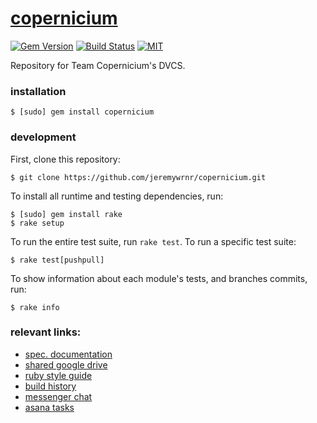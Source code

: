 [copernicium][wiki]
===================


[![Gem Version](https://badge.fury.io/rb/copernicium.svg)](https://badge.fury.io/rb/copernicium)
[![Build Status](https://travis-ci.org/jeremywrnr/copernicium.svg)](https://travis-ci.org/jeremywrnr/copernicium)
[![MIT](https://img.shields.io/npm/l/alt.svg?style=flat)](http://jeremywrnr.com/mit-license)


Repository for Team Copernicium's DVCS.


### installation

    $ [sudo] gem install copernicium


### development

First, clone this repository:

    $ git clone https://github.com/jeremywrnr/copernicium.git

To install all runtime and testing dependencies, run:

    $ [sudo] gem install rake
    $ rake setup

To run the entire test suite, run `rake test`. To run a specific test suite:

    $ rake test[pushpull]

To show information about each module's tests, and branches commits, run:

    $ rake info


### relevant links:

- [spec. documentation](https://docs.google.com/document/d/1r3-NquhyRLbCncqTOQPwsznSZ-en6G6xzLbWIAmxhys/)
- [shared google drive](https://drive.google.com/open?id=0B3rmOUWm5OBlNzRnZTZEajFWZkU)
- [ruby style guide](https://github.com/styleguide/ruby)
- [build history](https://travis-ci.org/jeremywrnr/copernicium/builds)
- [messenger chat](https://www.messenger.com/t/563048860513155)
- [asana tasks](https://app.asana.com/0/56905660582491/calendar)


[wiki]:https://en.wikipedia.org/wiki/Copernicium

